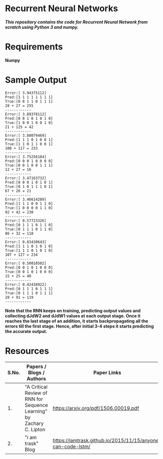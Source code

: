 # Recurrent Neural Networks
***This repository contains the code for Recurrent Neural Network from scratch using Python 3 and numpy.***

# Requirements
**Numpy**

# Sample Output
```
Error:[ 3.94375112]
Pred:[1 1 1 1 1 1 1 1]
True:[0 0 1 1 0 1 1 1]
28 + 27 = 255
------------
Error:[ 3.89378112]
Pred:[0 0 1 0 1 0 1 0]
True:[1 0 0 1 0 0 1 0]
21 + 125 = 42
------------
Error:[ 3.80079469]
Pred:[1 1 1 0 1 0 0 1]
True:[1 1 0 1 1 0 0 1]
100 + 117 = 233
------------
Error:[ 3.75256184]
Pred:[0 0 0 1 0 0 0 0]
True:[0 0 1 0 0 1 1 1]
12 + 27 = 16
------------
Error:[ 3.47163732]
Pred:[0 0 0 1 0 1 0 1]
True:[0 1 0 1 1 1 0 1]
67 + 26 = 21
------------
Error:[ 3.46614289]
Pred:[1 1 1 0 0 1 1 0]
True:[1 0 0 0 0 1 1 0]
92 + 42 = 230
------------
Error:[ 0.57723326]
Pred:[0 1 1 1 0 1 1 0]
True:[0 1 1 1 0 1 1 0]
86 + 32 = 118
------------
Error:[ 0.83430643]
Pred:[1 1 1 0 1 0 1 0]
True:[1 1 1 0 1 0 1 0]
107 + 127 = 234
------------
Error:[ 0.50010502]
Pred:[0 0 1 0 1 0 0 0]
True:[0 0 1 0 1 0 0 0]
15 + 25 = 40
------------
Error:[ 0.42438922]
Pred:[0 1 1 1 0 1 1 1]
True:[0 1 1 1 0 1 1 1]
28 + 91 = 119
------------
```

**Note that the RNN keeps on training, predicting output values and collecting dJdW2 and dJdW1 values at each output stage. Once it reaches the last stage of an addition, it starts backpropagating all the errors till the first stage. Hence, after initial 3-4 steps it starts predicting the accurate output.**

# Resources

| S.No.  |                       Papers / Blogs / Authors            |                        Paper Links                   |
| ------ | --------------------------------------------------------- | ---------------------------------------------------- |
|1.      |"A Critical Review of RNN for Sequence Learning" by Zachary C. Lipton|    https://arxiv.org/pdf/1506.00019.pdf    |
|2.      |                    "i am trask" Blog                      |https://iamtrask.github.io/2015/11/15/anyone-can-code-lstm/|



